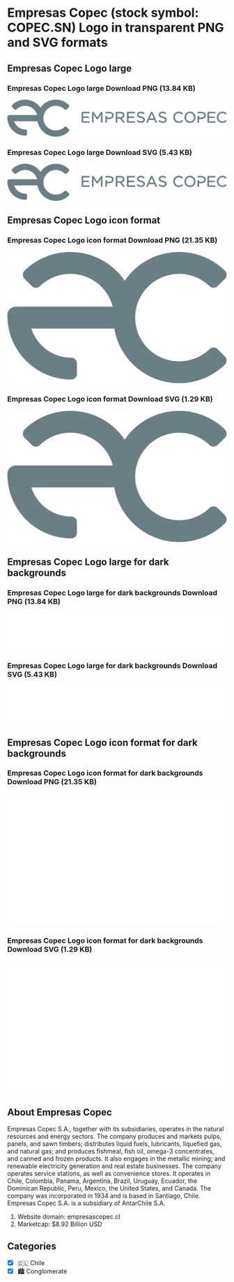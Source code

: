 # Empresas Copec (stock symbol: COPEC.SN) Logo in transparent PNG and SVG formats

## Empresas Copec Logo large

### Empresas Copec Logo large Download PNG (13.84 KB)

![Empresas Copec Logo large Download PNG (13.84 KB)](/img/orig/COPEC.SN_BIG-dd4dc3d2.png)

### Empresas Copec Logo large Download SVG (5.43 KB)

![Empresas Copec Logo large Download SVG (5.43 KB)](/img/orig/COPEC.SN_BIG-f64c8d76.svg)

## Empresas Copec Logo icon format

### Empresas Copec Logo icon format Download PNG (21.35 KB)

![Empresas Copec Logo icon format Download PNG (21.35 KB)](/img/orig/COPEC.SN-0a1086f0.png)

### Empresas Copec Logo icon format Download SVG (1.29 KB)

![Empresas Copec Logo icon format Download SVG (1.29 KB)](/img/orig/COPEC.SN-746d5195.svg)

## Empresas Copec Logo large for dark backgrounds

### Empresas Copec Logo large for dark backgrounds Download PNG (13.84 KB)

![Empresas Copec Logo large for dark backgrounds Download PNG (13.84 KB)](/img/orig/COPEC.SN_BIG.D-e8e665c9.png)

### Empresas Copec Logo large for dark backgrounds Download SVG (5.43 KB)

![Empresas Copec Logo large for dark backgrounds Download SVG (5.43 KB)](/img/orig/COPEC.SN_BIG.D-ad242c08.svg)

## Empresas Copec Logo icon format for dark backgrounds

### Empresas Copec Logo icon format for dark backgrounds Download PNG (21.35 KB)

![Empresas Copec Logo icon format for dark backgrounds Download PNG (21.35 KB)](/img/orig/COPEC.SN.D-45f84b9a.png)

### Empresas Copec Logo icon format for dark backgrounds Download SVG (1.29 KB)

![Empresas Copec Logo icon format for dark backgrounds Download SVG (1.29 KB)](/img/orig/COPEC.SN.D-8e11ea50.svg)

## About Empresas Copec

Empresas Copec S.A., together with its subsidiaries, operates in the natural resources and energy sectors. The company produces and markets pulps, panels, and sawn timbers; distributes liquid fuels, lubricants, liquefied gas, and natural gas; and produces fishmeal, fish oil, omega-3 concentrates, and canned and frozen products. It also engages in the metallic mining; and renewable electricity generation and real estate businesses. The company operates service stations, as well as convenience stores. It operates in Chile, Colombia, Panama, Argentina, Brazil, Uruguay, Ecuador, the Dominican Republic, Peru, Mexico, the United States, and Canada. The company was incorporated in 1934 and is based in Santiago, Chile. Empresas Copec S.A. is a subsidiary of AntarChile S.A.

1. Website domain: empresascopec.cl
2. Marketcap: $8.92 Billion USD


## Categories
- [x] 🇨🇱 Chile
- [x] 🏙 Conglomerate
